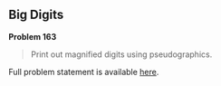 Big Digits
----------

**Problem 163**

> Print out magnified digits using pseudographics.

Full problem statement is available [here][mirror].

[mirror]: https://github.com/rdtsc/codeeval-problem-statements/tree/master/easy/163-big-digits/
          "View Problem Statement Mirror"
